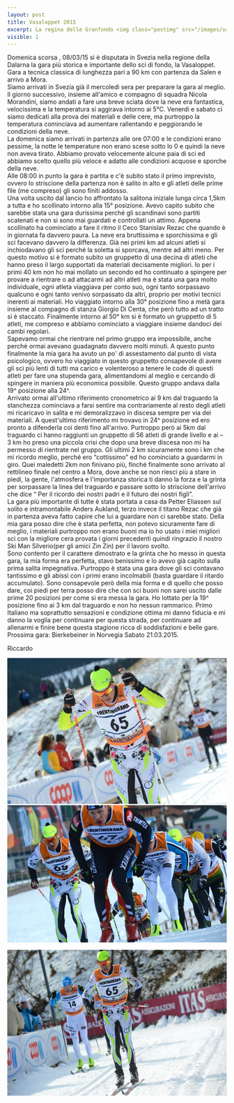 ```yaml
---
layout: post
title: Vasaloppet 2015 
excerpt: La regina delle Granfondo <img class="postimg" src="/images/vasa2015.jpg">
visible: 1
---
```

Domenica scorsa , 08/03/15 si è disputata in Svezia nella regione della Dalarna la gara più storica e importante dello sci di fondo, la Vasaloppet. Gara a tecnica classica di lunghezza pari a 90 km con partenza da Salen e arrivo a Mora.<br>
Siamo arrivati in Svezia già il mercoledì sera per preparare la gara al meglio. Il giorno successivo, insieme all'amico e compagno di squadra Nicola Morandini, siamo andati a fare una breve sciata dove la neve era fantastica, velocissima e la temperatura si aggirava intorno ai ­5°C. Venerdì e sabato ci siamo dedicati alla prova dei materiali e delle cere, ma purtroppo la temperatura cominciava ad aumentare rallentando e peggiorando le condizioni della neve.<br>
La domenica siamo arrivati in partenza alle ore 07:00 e le condizioni erano pessime, la notte le
temperature non erano scese sotto lo 0 e quindi la neve non aveva tirato. Abbiamo provato
velocemente alcune paia di sci ed abbiamo scelto quello più veloce e adatto alle condizioni
acquose e sporche della neve.<br>
Alle 08:00 in punto la gara è partita e c'è subito stato il primo imprevisto, ovvero lo striscione della partenza non è salito in alto e gli atleti delle prime file (me compreso) gli sono finiti addosso.<br>
Una volta uscito dal lancio ho affrontato la salitona iniziale lunga circa 1,5km a tutta e ho
scollinato intorno alla 15° posizione. Avevo capito subito che sarebbe stata una gara durissima
perché gli scandinavi sono partiti scatenati e non si sono mai guardati e controllati un attimo.
Appena scollinato ha cominciato a fare il ritmo il Ceco Stanislav Rezac che quando è in giornata fa davvero paura. La neve era bruttissima e sporchissima e gli sci facevano davvero la differenza. Già nei primi km ad alcuni atleti si inchiodavano gli sci perché la soletta si sporcava, mentre ad altri meno. Per questo motivo si è formato subito un gruppetto di una decina di atleti che hanno preso il largo supportati da materiali decisamente migliori. Io per i primi 40 km non ho mai mollato un secondo ed ho continuato a spingere per provare a rientrare o ad attacarmi ad altri atleti ma è stata una gara molto individuale, ogni atleta viaggiava per conto suo, ogni tanto sorpassavo qualcuno e ogni tanto venivo sorpassato da altri, proprio per motivi tecnici inerenti ai materiali. Ho viaggiato intorno alla 30° posizione fino a metà gara insieme al compagno di stanza Giorgio Di Centa, che però tutto ad un tratto si è staccato. Finalmente intorno al 50° km si è formato un gruppetto di 5 atleti, me compreso e abbiamo cominciato a viaggiare insieme dandoci dei cambi regolari.<br>
Sapevamo ormai che rientrare nel primo gruppo era impossibile, anche perché ormai avevano
guadagnato davvero molti minuti. A questo punto finalmente la mia gara ha avuto un po' di assestamento dal punto di vista psicologico, ovvero ho viaggiato in questo gruppetto consapevole
di avere gli sci più lenti di tutti ma carico e volenteroso a tenere le code di questi atleti per fare una stupenda gara, alimentandomi al meglio e cercando di spingere in maniera più economica
possibile. Questo gruppo andava dalla 19^ posizione alla 24^.<br>
Arrivato ormai all'ultimo riferimento cronometrico ai ­9 km dal traguardo la stanchezza
cominciava a farsi sentire ma contrariamente al resto degli atleti mi ricaricavo in salita e mi
demoralizzavo in discesa sempre per via dei materiali. A quest'ultimo riferimento mi trovavo in
24^ posizione ed ero pronto a difenderla coi denti fino all'arrivo. Purtroppo però ai ­5km dal
traguardo ci hanno raggiunti un gruppetto di 5­6 atleti di grande livello e ai – 3 km ho preso una
piccola crisi che dopo una breve discesa non mi ha permesso di rientrate nel gruppo. Gli ultimi 2
km sicuramente sono i km che mi ricordo meglio, perché ero “cottissimo” ed ho cominciato a
guardarmi in giro. Quei maledetti 2km non finivano più, finché finalmente sono arrivato al
rettilineo finale nel centro a Mora, dove anche se non riesci più a stare in piedi, la gente,
l'atmosfera e l'importanza storica ti danno la forza e la grinta per sorpassare la linea del traguardo e passare sotto lo striscione dell'arrivo che dice “ Per il ricordo dei nostri padri e il futuro dei nostri figli”.<br>
La gara più importante di tutte è stata portata a casa da Petter Eliassen sul solito e intramontabile Anders Aukland, terzo invece il titano Rezac che già in partenza aveva fatto capire che lui a guardare non ci sarebbe stato.
Della mia gara posso dire che è stata perfetta, non potevo sicuramente fare di meglio, i materiali
purtroppo non erano buoni ma io ho usato i miei migliori sci con la migliore cera provata i giorni
precedenti quindi ringrazio il nostro Ski Man Silverio(per gli amici Zin Zin) per il lavoro svolto.<br>
Sono contento per il carattere dimostrato e la grinta che ho messo in questa gara, la mia forma era perfetta, stavo benissimo e lo avevo già capito sulla prima salita impegnativa. Purtroppo è stata una gara dove gli sci contavano tantissimo e gli abissi con i primi erano incolmabili (basta guardare il ritardo accumulato). Sono consapevole però della mia forma e di quello che posso dare, coi piedi per terra posso dire che con sci buoni non sarei uscito dalle prime 20 posizioni per come si era messa la gara. Ho lottato per la 19^ posizione fino ai 3 km dal traguardo e non ho nessun rammarico. Primo Italiano ma soprattutto sensazioni e condizione ottima mi danno fiducia e mi danno la voglia per continuare per questa strada, per continuare ad allenarmi e finire bene questa stagione ricca di soddisfazioni e belle gare. Prossima gara: Bierkebeiner in Norvegia Sabato 21.03.2015.<br>

Riccardo 

<a href="/images/marcia12015.jpg"><img class="postimg" src="/images/marcia12015.jpg"></a>
<a href="/images/marcia2015.jpg"><img class="postimg" src="/images/marcia2015.jpg"></a>

<a href="/images/marcia22015.jpg"><img class="postimg" src="/images/marcia22015.jpg"></a>


